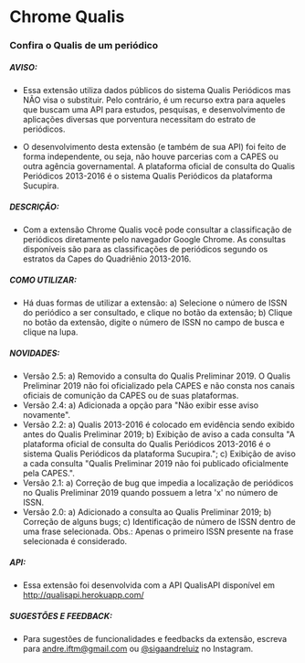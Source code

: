 
# Chrome Qualis
### Confira o Qualis de um periódico

##### AVISO:
- Essa extensão utiliza dados públicos do sistema Qualis Periódicos mas NÃO visa o substituir. Pelo contrário, é um recurso extra para aqueles que buscam uma API para estudos, pesquisas, e desenvolvimento de aplicações diversas que porventura necessitam do estrato de periódicos.

- O desenvolvimento desta extensão (e também de sua API) foi feito de forma independente, ou seja, não houve parcerias com a CAPES ou outra agência governamental. A plataforma oficial de consulta do Qualis Periódicos 2013-2016 é o sistema Qualis Periódicos da plataforma Sucupira.

##### DESCRIÇÃO:
- Com a extensão Chrome Qualis você pode consultar a classificação de periódicos diretamente pelo navegador Google Chrome. As consultas disponíveis são para as classificações de periódicos segundo os estratos da Capes do Quadriênio 2013-2016.

##### COMO UTILIZAR:
- Há duas formas de utilizar a extensão:
a) Selecione o número de ISSN do periódico a ser consultado, e clique no botão da extensão;
b) Clique no botão da extensão, digite o número de ISSN no campo de busca e clique na lupa.

##### NOVIDADES:
- Versão 2.5:
a) Removido a consulta do Qualis Preliminar 2019. O Qualis Preliminar 2019 não foi oficializado pela CAPES e não consta nos canais oficiais de comunição da CAPES ou de suas plataformas.
- Versão 2.4:
a) Adicionada a opção para "Não exibir esse aviso novamente".
- Versão 2.2:
a) Qualis 2013-2016 é colocado em evidência sendo exibido antes do Qualis Preliminar 2019;
b) Exibição de aviso a cada consulta "A plataforma oficial de consulta do Qualis Periódicos 2013-2016 é o sistema Qualis Periódicos da plataforma Sucupira.";
c) Exibição de aviso a cada consulta "Qualis Preliminar 2019 não foi publicado oficialmente pela CAPES.".
- Versão 2.1:
a) Correção de bug que impedia a localização de periódicos no Qualis Preliminar 2019 quando possuem a letra 'x' no número de ISSN.
- Versão 2.0:
a) Adicionado a consulta ao Qualis Preliminar 2019;
b) Correção de alguns bugs;
c) Identificação de número de ISSN dentro de uma frase selecionada. Obs.: Apenas o primeiro ISSN presente na frase selecionada é considerado.

##### API:
- Essa extensão foi desenvolvida com a API QualisAPI disponível em http://qualisapi.herokuapp.com/

##### SUGESTÕES E FEEDBACK:
- Para sugestões de funcionalidades e feedbacks da extensão, escreva para andre.iftm@gmail.com ou [@sigaandreluiz](http://instagram.com/sigaandreluiz) no Instagram.
